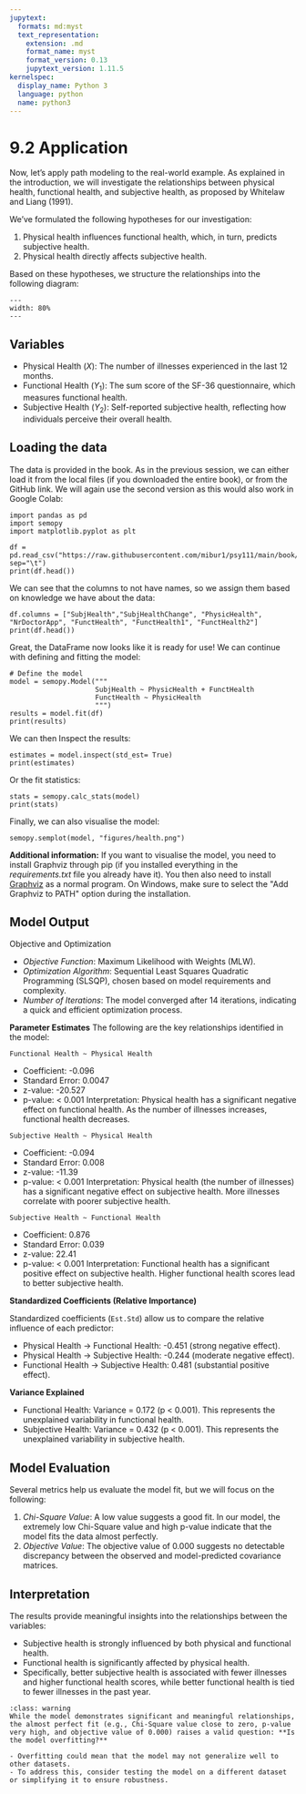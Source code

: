 ```yaml
---
jupytext:
  formats: md:myst
  text_representation:
    extension: .md
    format_name: myst
    format_version: 0.13
    jupytext_version: 1.11.5
kernelspec:
  display_name: Python 3
  language: python
  name: python3
---
```


# 9.2 Application

Now, let’s apply path modeling to the real-world example. As explained in the introduction, we will investigate the relationships between physical health, functional health, and subjective health, as proposed by Whitelaw and Liang (1991).

We’ve formulated the following hypotheses for our investigation:

1. Physical health influences functional health, which, in turn, predicts subjective health.
2. Physical health directly affects subjective health.

Based on these hypotheses, we structure the relationships into the following diagram:

```{figure} figures/figure_1.png
---
width: 80%
---
```

## Variables

- Physical Health ($X$): The number of illnesses experienced in the last 12 months.
- Functional Health ($Y_1$): The sum score of the SF-36 questionnaire, which measures functional health.
- Subjective Health ($Y_2$): Self-reported subjective health, reflecting how individuals perceive their overall health.

## Loading the data

The data is provided in the book. As in the previous session, we can either load it from the local files (if you downloaded the entire book), or from the GitHub link. We will again use the second version as this would also work in Google Colab:

```{code-cell}
import pandas as pd
import semopy
import matplotlib.pyplot as plt

df = pd.read_csv("https://raw.githubusercontent.com/mibur1/psy111/main/book/statistics/5_Path_Modelling/data/data.txt", sep="\t")
print(df.head())
```

We can see that the columns to not have names, so we assign them based on knowledge we have about the data:

```{code-cell}
df.columns = ["SubjHealth","SubjHealthChange", "PhysicHealth", "NrDoctorApp", "FunctHealth", "FunctHealth1", "FunctHealth2"]
print(df.head())
```

Great, the DataFrame now looks like it is ready for use! We can continue with defining and fitting the model:

```{code-cell}
# Define the model
model = semopy.Model("""
                     SubjHealth ~ PhysicHealth + FunctHealth
                     FunctHealth ~ PhysicHealth
                     """)
results = model.fit(df)
print(results)
```

We can then Inspect the results:

```{code-cell}
estimates = model.inspect(std_est= True)
print(estimates)
```

Or the fit statistics:

```{code-cell}
stats = semopy.calc_stats(model)
print(stats)
```

Finally, we can also visualise the model:

```{code-cell}
semopy.semplot(model, "figures/health.png") 
```

**Additional information:** If you want to visualise the model, you need to install Graphviz through pip (if you installed everything in the *requirements.txt* file you already have it). You then also need to install [Graphviz](https://graphviz.org/) as a normal program. On Windows, make sure to select the "Add Graphviz to PATH" option during the installation.


## Model Output
Objective and Optimization

- *Objective Function*: Maximum Likelihood with Weights (MLW).
- *Optimization Algorithm*: Sequential Least Squares Quadratic Programming (SLSQP), chosen based on model requirements and complexity.
- *Number of Iterations*: The model converged after 14 iterations, indicating a quick and efficient optimization process.

**Parameter Estimates**
The following are the key relationships identified in the model:

`Functional Health ~ Physical Health`
- Coefficient: -0.096
- Standard Error: 0.0047
- z-value: -20.527
- p-value: < 0.001
Interpretation: Physical health has a significant negative effect on functional health. As the number of illnesses increases, functional health decreases.

`Subjective Health ~ Physical Health`
- Coefficient: -0.094
- Standard Error: 0.008
- z-value: -11.39
- p-value: < 0.001
Interpretation: Physical health (the number of illnesses) has a significant negative effect on subjective health. More illnesses correlate with poorer subjective health.

`Subjective Health ~ Functional Health`
- Coefficient: 0.876
- Standard Error: 0.039
- z-value: 22.41
- p-value: < 0.001
Interpretation: Functional health has a significant positive effect on subjective health. Higher functional health scores lead to better subjective health.

**Standardized Coefficients (Relative Importance)**

Standardized coefficients (`Est.Std`) allow us to compare the relative influence of each predictor:

- Physical Health → Functional Health: -0.451 (strong negative effect).
- Physical Health → Subjective Health: -0.244 (moderate negative effect).
- Functional Health → Subjective Health: 0.481 (substantial positive effect).

**Variance Explained**

- Functional Health: Variance = 0.172 (p < 0.001). This represents the unexplained variability in functional health.
- Subjective Health: Variance = 0.432 (p < 0.001). This represents the unexplained variability in subjective health.

## Model Evaluation
Several metrics help us evaluate the model fit, but we will focus on the following:

1. *Chi-Square Value*: A low value suggests a good fit.
In our model, the extremely low Chi-Square value and high p-value indicate that the model fits the data almost perfectly.
2. *Objective Value*: The objective value of 0.000 suggests no detectable discrepancy between the observed and model-predicted covariance matrices.

## Interpretation
The results provide meaningful insights into the relationships between the variables:

- Subjective health is strongly influenced by both physical and functional health.
- Functional health is significantly affected by physical health.
- Specifically, better subjective health is associated with fewer illnesses and higher functional health scores, while better functional health is tied to fewer illnesses in the past year.

```{admonition} Caution
:class: warning
While the model demonstrates significant and meaningful relationships, the almost perfect fit (e.g., Chi-Square value close to zero, p-value very high, and objective value of 0.000) raises a valid question: **Is the model overfitting?**

- Overfitting could mean that the model may not generalize well to other datasets.
- To address this, consider testing the model on a different dataset or simplifying it to ensure robustness.
```